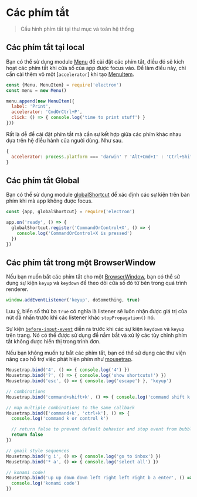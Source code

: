 # Các phím tắt

> Cấu hình phím tắt tại thư mục và toàn hệ thống

## Các phím tắt tại local

Bạn có thể sử dụng module [Menu](../api/menu.md) để cài đặt các phím tắt, điều đó sẽ kích hoạt các phím tắt khi cửa sổ của app được focus vào. Để làm điều này, chỉ cần cài thêm vô một [`accelerator`] khi tạo [MenuItem](../api/menu-item.md).

```js
const {Menu, MenuItem} = require('electron')
const menu = new Menu()

menu.append(new MenuItem({
  label: 'Print',
  accelerator: 'CmdOrCtrl+P',
  click: () => { console.log('time to print stuff') }
}))
```

Rất là dễ để cài đặt phím tắt mà cần sự kết hợp giữa các phím khác nhau dựa trên hệ điều hành của người dùng. Như sau.

```js
{
  accelerator: process.platform === 'darwin' ? 'Alt+Cmd+I' : 'Ctrl+Shift+I'
}
```

## Các phím tắt Global

Bạn có thể sử dụng module [globalShortcut](../api/global-shortcut.md) để xác định các sự kiện trên bàn phím khi mà app không được focus.

```js
const {app, globalShortcut} = require('electron')

app.on('ready', () => {
  globalShortcut.register('CommandOrControl+X', () => {
    console.log('CommandOrControl+X is pressed')
  })
})
```

## Các phím tắt trong một BrowserWindow

Nếu bạn muốn bắt các phím tắt cho một [BrowserWindow](../api/browser-window.md), bạn có thể sử dụng sự kiện `keyup` và `keydown` để theo dõi cửa sổ đó từ bên trong quá trình renderer.

```js
window.addEventListener('keyup', doSomething, true)
```

Lưu ý, biến số thứ ba `true` có nghĩa là listener sẽ luôn nhận được giá trị của nút đã nhấn trước khi các listener khác `stopPropagation()` nó.

Sự kiện [`before-input-event`](web-contents.md#event-before-input-event) diễn ra trước khi các sự kiện `keydown` và `keyup` trên trang. Nó có thể được sử dụng để nắm bắt và xử lý các tùy chỉnh phím tắt không được hiển thị trong trình đơn.

Nếu bạn không muốn tự bắt các phím tắt, bạn có thể sử dụng các thư viện nâng cao hỗ trợ việc phát hiện phím như [mousetrap](https://github.com/ccampbell/mousetrap).

```js
Mousetrap.bind('4', () => { console.log('4') })
Mousetrap.bind('?', () => { console.log('show shortcuts!') })
Mousetrap.bind('esc', () => { console.log('escape') }, 'keyup')

// combinations
Mousetrap.bind('command+shift+k', () => { console.log('command shift k') })

// map multiple combinations to the same callback
Mousetrap.bind(['command+k', 'ctrl+k'], () => {
  console.log('command k or control k')

  // return false to prevent default behavior and stop event from bubbling
  return false
})

// gmail style sequences
Mousetrap.bind('g i', () => { console.log('go to inbox') })
Mousetrap.bind('* a', () => { console.log('select all') })

// konami code!
Mousetrap.bind('up up down down left right left right b a enter', () => {
  console.log('konami code')
})
```